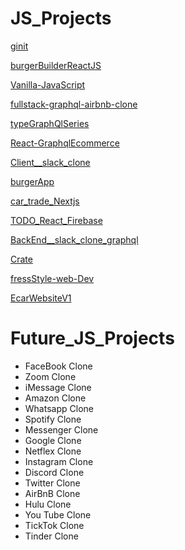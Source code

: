 # JS_Projects
[ginit](https://github.com/FoushWare/ginit)

[burgerBuilderReactJS](https://github.com/FoushWare/burgerBuilderReactJS)

[Vanilla-JavaScript](https://github.com/FoushWare/Vanilla-JavaScript)

[fullstack-graphql-airbnb-clone](https://github.com/FoushWare/fullstack-graphql-airbnb-clone)

[typeGraphQlSeries](https://github.com/FoushWare/typeGraphQlSeries)

[React-GraphqlEcommerce](https://github.com/FoushWare/React-GraphqlEcommerce)

[Client__slack_clone](https://github.com/FoushWare/Client__slack_clone)

[burgerApp](https://github.com/FoushWare/burgerApp)

[car_trade_Nextjs](https://github.com/FoushWare/car_trade_Nextjs)

[TODO_React_Firebase](https://github.com/FoushWare/TODO_React_Firebase)

[BackEnd__slack_clone_graphql](https://github.com/FoushWare/BackEnd__slack_clone_graphql)

[Crate](https://github.com/FoushWare/Crate)

[fressStyle-web-Dev](https://github.com/FoushWare/fressStyle-web-Dev)

[EcarWebsiteV1](https://github.com/FoushWare/EcarWebsiteV1)

# Future_JS_Projects
* FaceBook     Clone
* Zoom         Clone
* iMessage     Clone
* Amazon       Clone
* Whatsapp     Clone
* Spotify      Clone
* Messenger    Clone
* Google       Clone
* Netflex      Clone
* Instagram    Clone
* Discord      Clone
* Twitter      Clone
* AirBnB       Clone
* Hulu         Clone
* You Tube     Clone
* TickTok      Clone
* Tinder       Clone







